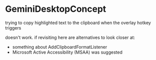 # GeminiDesktopConcept

trying to copy highlighted text to the clipboard when the overlay hotkey triggers

doesn't work. if revisiting here are alternatives to look closer at:

- something about AddClipboardFormatListener
- Microsoft Active Accessibility (MSAA) was suggested